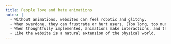 ```yaml
---
title: People love and hate animations
notes: |
  - Without animations, websites can feel robotic and glitchy.
  - When overdone, they can frustrate or hurt users. (Too long, too much motion, distracting, etc.)
  - When thoughtfully implemented, animations make interactions, and thus the website, feel grounded in reality.
  - Like the website is a natural extension of the physical world.
---
```


<br>
